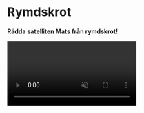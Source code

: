 # Rymdskrot

**Rädda satelliten Mats från rymdskrot!**

<video src="./0_1.mp4" autoplay loop muted />

Vi börjar med att starta från ett startprojekt. Detta kallas att *remixa*.

1. Klicka på denna länk för att öppna startprojektet: <a href="https://scratch.mit.edu/projects/282942221/" target="_blank">https://scratch.mit.edu/projects/282942221/</a>
	
2. Klicka på knappen **Se inuti** så att du kan se koden.

Nu har du ett projekt som innehåller en rymdfarkost, satelliten Mats och en rymdbakgrund.

##  1 – Hoppa framåt

Vi ska börja med att röra oss framåt i rymden. Vi behöver blocket ”När grön flagga klickas på” och blocket ”gå 10 steg”.

![Nu hoppar vi framåt varje gång vi trycker på den gröna flaggan](./2_1.png)

Testa att trycka på den gröna flaggan och se om vad som händer.

<video src="./1_3.mp4" autoplay loop muted />

## 2 – Loopa

Nästa steg är att lägga till en loop så att vår rymdfarkost fortsätter att åka framåt.

Det finns ett block som heter ”för alltid”. 

![För alltid](./2_2.png)

Koppla ihop det med de förra blocken så att vår farkost fortsätter att åka framåt utan att stanna när vi trycker på den gröna flaggan.

![Nu fortsätter vi att gå framåt. För alltid.](./3_1.png)

<video src="./2_3.mp4" autoplay loop muted />

> 10 steg framåt går lite för fort. Testa att ändra till 1 steg framåt så att vår rymdfarkost åker lite långsammare.

## 3 – Svänga

Nästa steg är att lägga till styrning.

Det finns ett block som heter ”när mellanslag-tangenten trycks ned” och två block som svänger. Ett block svänger vänster och ett block svänger höger.

![](./3_2.png)

Kan du ändra och sätta ihop dessa block så att när ”vänsterpil” tangenten trycks ned så ska farkosten svänga vänster? Och när ”högerpil” tangenten trycks ned så ska farkosten svänga höger?

<video src="./3_3.mp4" autoplay loop muted />

Så här ska din kod se ut nu:

![Nu kan vi styra vår farkost i rymden](./4_1.png)

## 4 – Skapa rymdskrot

Låt oss lägga till lite rymdskrot i vår rymd så att vi har något att städa.

Tryck på knappen för att måla en ny sprajt.

<img src="./5_1.png" width="263" alt="Tryck på knappen för att måla en ny sprajt" />

Rita en kvadrat genom att välja kvadratverktyget från palletten till vänster och sedan rita en kvadrat på den rutiga ytan. Välj vilken färg du vill.

> Tips! För att rita en *liksidig* kvadrat så håll ned tangenten **shift** när du ritar ut din kvadrat.

![](./5_2.png)

Döp din sprajt till ”kvadrat”.

![](./5_3.png)

## 5 – Koda kvadrat

Tryck på ”kvadrat” i ditt bibliotek så att den är vald.

Nu ska vi lägga till kod för vår kvadrat så att den försvinner när vår farkost rör vid det. Klicka på fliken ”kod” för att komma till koden för kvadraten.

![](./6_1.png)

När vi trycker på den gröna flaggan så ska kvadraten vänta på att den rör vid vår farkost. Och sedan ska den gömma sig själv. 

För det så kommer vi behöva dessa block:

![Kan vi sätta ihop dem i rätt ordning?](./6_2.png)

Kan du sätta ihop dem i rätt ordning så att kvadraten försvinner när vi rör vid den med vår rymdfarkost?

<video src="./6_3.mp4" autoplay loop muted />

> Oroa dig inte för att kvadraten har försvunnit. Vi programmerar så att den visas igen i nästa steg.

## 6 – Visa kvadraten igen

Så här ska din kod se ut nu:

![Ser din kod ut såhär?](./7_1.png)

Nästa steg är att visa kvadraten igen när vi trycker på den gröna flaggan.

Det finns ett block som heter ”visa”. Vi skulle kunna lägga det så att det händer precis efter vi har klickat på den gröna flaggan.

![](./8_1.png)

Testa! Visas vår kvadrat när du trycker på den gröna flaggan?

<video src="./7_3.mp4" autoplay loop muted />

## 7 – Slumpa kvadratens position

Nästa steg är att ge den en *slumpmässig* position.

Det finns ett block ”gå till slumpmässig position”. Lägg det efter blocket ”när grön flagga klickas på”.

![](./9_1.png)

När det ligger rätt så lägger sig rymdskrotet på en ny plats varje gång vi trycker på den gröna flaggan.

<video src="./8_3.mp4" autoplay loop muted />

## 8 – Rör på rymdskrotet

Nästa steg är att få kvadraten att röra på sig.

Vi lägger till ett nytt block **När grön flagga klickas på** och **för alltid** så ska vi **gå 1 steg framåt**.

Men om vi testar nu så fastnar vårt rymdskrot i kanterna för vi kan inte styra rymdskrotet. Det finns ett block som kan hjälpa oss. Det heter **om vid kanten, studsa**. 

![](./9_2.png)

Vi vill att vårt rymdskrot ska studsa vid kanten efter att det ha **gått 1 steg framåt**.

![](./10_1.png)

## 9 – Håll räkningen på poäng

Vi skulle vilja hålla reda på hur mycket rymdskrotet väger som vi har plockat upp. Det skulle vi kunna använda en *variabel* till.

Använd knappen **skapa en variabel** (under Variabler) och ge den namnet ”vikt”.

![](./10_2.png)

Nu kan vi använda blocket **ändra vikt med 5**. Vi vill ändra variabeln **vikt** med 5 *efter* att vi har rört vid rymdfarkosten.

![Nu räknar vi hur mycket rymdskrot vi plockar upp](./11_1.png)

## 10 – Lägg till mer rymdskrot

Nu ska vi lägga till fler former av rymdskrot.

På samma sätt som vi ritade och programmerade vår kvadrat – skapa nu tre nya figurer:

- En rektangel
- En cirkel
- En triangel

> Tips! Det verkar inte finnas ingen färdig form för att rita en triangel. Vi måste nog rita den själva med hjälp av streck.

Glöm inte att också lägga in samma kod som i kvadraten.

Efter det här steget så ska det vara en massa rymdskrot som dyker upp på slumpmässiga platser varje gång vi trycker på den gröna flaggan.

<video src="./11_2.mp4" autoplay loop muted />

## 11 – Rymdskrotet väger olika mycket

Bitarna av rymdskrot väger olika mycket beroende på vilken form de har. Därför behöver vi ändra hur mycket ”vikt” vi ändrar vår variabel med när vi rör de olika rymdskroten.

- Kvadrat väger **5** ton
- Cirkel väger **10** ton
- Triangel väger **15** ton
- Rektangel väger **20** ton

Skriv in den nya vikten i blocket **ändra vikt med 5** för varje sprajt som är ett rymdskrot.

## 12 – Nollställ variabel

Nu väger de olika bitarna olika mycket.

Men vår variabel bara fortsätter att räkna. Den börjar aldrig om.

För att kunna hålla räkningen ordentligt så skulle vi vilja *nollställa* vår variabel. Det betyder att vi sätter den till 0. Vi vill nollställa den varje gång vi trycker på den gröna flaggan.

![](./13_1.png)

Välj sprajten ”rymdfarkost”. Precis efter blocket ”När grön flagga klickas på” – lägg till ett block **sätt vikt till 0**. 

Testa genom att fånga lite rymdskrot och sedan trycka den gröna flaggan. Sätts variabeln till 0?

<video src="./13_2.mp4" autoplay loop muted />

## 13 – Du vinner när vi har städat färdigt

Som nästa steg så vill vi att vår rymdfarkost ska ropa ”Äntligen klart!" när vi har plockat upp allt rymdskrot. Om vi har plockat upp all rymdskrot så betyder det att vi har plussat ihop allas vikter i vår variabel.

Välj sprajten ”rymdfarkost”. Nu ska vi lägga till ett par block inuti vårt ”för alltid”-block. Vi vill kolla om variabeln ”vikt” är lika mycket som *summan* av alla blockens vikt. Och om den är det – då säger vi ”Äntligen klart!” och sedan stoppar vi alla skript med blocket ”stoppa alla”.

> Vi kan räkna ut summan genom att plussa ihop alla vikterna från de olika rymdskroten. Använd papper och penna och skriv ned vikterna från sprajtarna och plussa sedan ihop dem.

![](./14_2.png)

## 14 – Game over när vi nuddar Mats

Nu när vi har städat bort allt rymdskrot så kan vi pusta ut. Men vi har inte kodat vad som ska hända om rymdskrotet nuddar Mats. 

Markera sprajten Mats. Det är där vi ska lägga till vår kod.

Efter att grön flagga klickas på så ska vi vänta tills vi rör vid kvadrat **eller** rör vid rektangel **eller** rör vid cirkel **eller** rör vid triangel. 

Efter det vill vi säga ”Ajajajaj!” i 2 sekunder. Och sedan vill vi använda blocket ”stoppa alla” för att avsluta vårt skript.

> Visste du att det går att lägga ett ”eller”-block i ett annat ”eller”-block?

![](./15_2.gif)

Det kan bli väldigt svårt att hinna städa undan allt rymdskrot om Mats är väldigt stor. Vi kan ändra storleken på Mats om vi vill göra det lite lättare för oss:

![](./15_3.png)

## 15 - Färdig!

Snyggt jobbat! Nu kan vi städa rymden från rymdskrot och rädda Mats från ett hemskt öde.

Glöm inte att spara ditt projekt! Döp det gärna till uppgiftens namn så att du enkelt kan hitta den igen.

> **Testa ditt projekt**
> 
> Visa gärna någon det som du har gjort och låt dem testa. Tryck på DELA för att andra ska kunna hitta spelet på Scratch. Gå ut till projektsidan och låt någon annan testa spelet!

###
